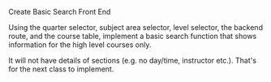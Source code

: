 Create Basic Search Front End

Using the quarter selector, subject area selector, level selector,
the backend route, and the course table, implement a basic search function
that shows information for the high level courses only.

It will not have details of sections (e.g. no day/time, instructor etc.).
That's for the next class to implement.
